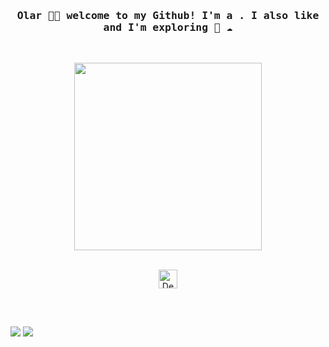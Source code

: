 <h3 align="center"><samp> Olar 👋🏾  welcome to my Github! I'm a . I also like  and I'm exploring 🐍 ☁️ </samp></h4>
<br>
<p align="center">
  <img width="300" src="https://64.media.tumblr.com/2dced32b6e6233015082fb3b784febc8/c8399938a52f32ef-f0/s500x750/05cbeab66bd13327bae4f79f4838e635511a1f7d.gif">
</p>


<p align="center">
<br>
  <img align="center" alt="Denis-Apple" height="30" width="30" src="https://upload.wikimedia.org/wikipedia/commons/8/84/Apple_Computer_Logo_rainbow.svg">
</p>

</div>
<div style="display: inline_block"><br>
 
  ##

 
<div> 
  <a href = "mailto:denis.andrade@live.com"><img src="https://img.shields.io/badge/Outlook-06091C?style=for-the-badge&logo=microsoft-outlook&logoColor=white" target="_blank"></a>
  <a href="https://www.linkedin.com/in/denis-andrade-331617195/" target="_blank"><img src="https://img.shields.io/badge/-LinkedIn-06091C?style=for-the-badge&logo=linkedin&logoColor=white" target="_blank"></a> 
</div>
